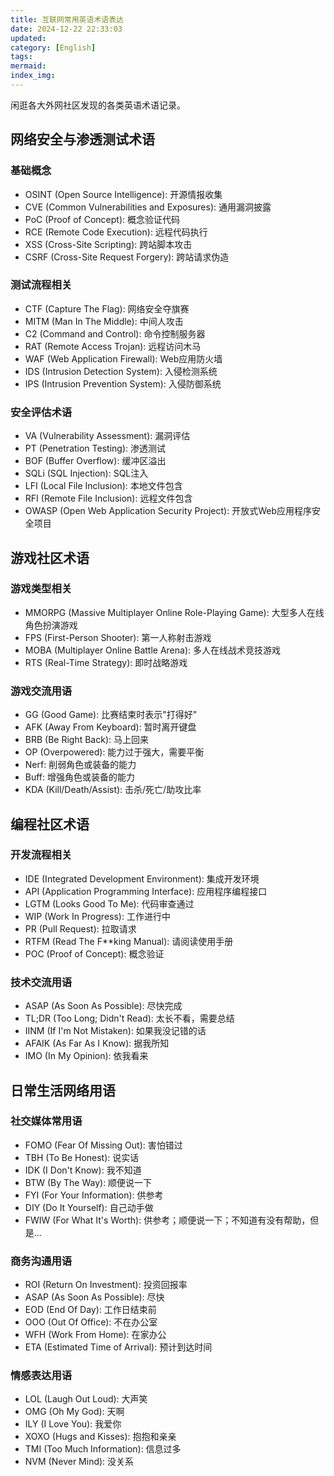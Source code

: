 ```yaml
---
title: 互联网常用英语术语表达
date: 2024-12-22 22:33:03
updated:
category: [English]
tags:
mermaid:
index_img:
---
```


闲逛各大外网社区发现的各类英语术语记录。

<!-- more -->

## 网络安全与渗透测试术语

### 基础概念

- OSINT (Open Source Intelligence): 开源情报收集
- CVE (Common Vulnerabilities and Exposures): 通用漏洞披露
- PoC (Proof of Concept): 概念验证代码
- RCE (Remote Code Execution): 远程代码执行
- XSS (Cross-Site Scripting): 跨站脚本攻击
- CSRF (Cross-Site Request Forgery): 跨站请求伪造

### 测试流程相关

- CTF (Capture The Flag): 网络安全夺旗赛
- MITM (Man In The Middle): 中间人攻击
- C2 (Command and Control): 命令控制服务器
- RAT (Remote Access Trojan): 远程访问木马
- WAF (Web Application Firewall): Web应用防火墙
- IDS (Intrusion Detection System): 入侵检测系统
- IPS (Intrusion Prevention System): 入侵防御系统

### 安全评估术语

- VA (Vulnerability Assessment): 漏洞评估
- PT (Penetration Testing): 渗透测试
- BOF (Buffer Overflow): 缓冲区溢出
- SQLi (SQL Injection): SQL注入
- LFI (Local File Inclusion): 本地文件包含
- RFI (Remote File Inclusion): 远程文件包含
- OWASP (Open Web Application Security Project): 开放式Web应用程序安全项目

## 游戏社区术语

### 游戏类型相关

- MMORPG (Massive Multiplayer Online Role-Playing Game): 大型多人在线角色扮演游戏
- FPS (First-Person Shooter): 第一人称射击游戏
- MOBA (Multiplayer Online Battle Arena): 多人在线战术竞技游戏
- RTS (Real-Time Strategy): 即时战略游戏

### 游戏交流用语

- GG (Good Game): 比赛结束时表示"打得好"
- AFK (Away From Keyboard): 暂时离开键盘
- BRB (Be Right Back): 马上回来
- OP (Overpowered): 能力过于强大，需要平衡
- Nerf: 削弱角色或装备的能力
- Buff: 增强角色或装备的能力
- KDA (Kill/Death/Assist): 击杀/死亡/助攻比率

## 编程社区术语

### 开发流程相关

- IDE (Integrated Development Environment): 集成开发环境
- API (Application Programming Interface): 应用程序编程接口
- LGTM (Looks Good To Me): 代码审查通过
- WIP (Work In Progress): 工作进行中
- PR (Pull Request): 拉取请求
- RTFM (Read The F**king Manual): 请阅读使用手册
- POC (Proof of Concept): 概念验证

### 技术交流用语

- ASAP (As Soon As Possible): 尽快完成
- TL;DR (Too Long; Didn't Read): 太长不看，需要总结
- IINM (If I'm Not Mistaken): 如果我没记错的话
- AFAIK (As Far As I Know): 据我所知
- IMO (In My Opinion): 依我看来

## 日常生活网络用语

### 社交媒体常用语

- FOMO (Fear Of Missing Out): 害怕错过
- TBH (To Be Honest): 说实话
- IDK (I Don't Know): 我不知道
- BTW (By The Way): 顺便说一下
- FYI (For Your Information): 供参考
- DIY (Do It Yourself): 自己动手做
- FWIW (For What It's Worth): 供参考；顺便说一下；不知道有没有帮助，但是...

### 商务沟通用语

- ROI (Return On Investment): 投资回报率
- ASAP (As Soon As Possible): 尽快
- EOD (End Of Day): 工作日结束前
- OOO (Out Of Office): 不在办公室
- WFH (Work From Home): 在家办公
- ETA (Estimated Time of Arrival): 预计到达时间

### 情感表达用语

- LOL (Laugh Out Loud): 大声笑
- OMG (Oh My God): 天啊
- ILY (I Love You): 我爱你
- XOXO (Hugs and Kisses): 抱抱和亲亲
- TMI (Too Much Information): 信息过多
- NVM (Never Mind): 没关系

